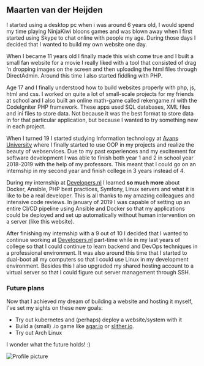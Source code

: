 ## Maarten van der Heijden

I started using a desktop pc when i was around 6 years old, I would spend my time playing
NinjaKiwi bloons games and was blown away when I first started using Skype to chat online
with people my age. During those days I decided that I wanted to build my own website one day.

When I became 11 years old I finally made this wish come true and I built a small fan website
for a movie I really liked with a tool that consisted of drag 'n dropping images on the screen
and then uploading the html files through DirectAdmin. Around this time I also started
fiddling with PHP.

Age 17 and I finally understood how to build websites properly with php, js, html and css. 
I worked on quite a lot of small-scale projects for my friends at school and I also built
an online math-game called rekengame.nl with the CodeIgniter PHP framework. These apps used
SQL databases, XML files and ini files to store data. Not because it was the best format
to store data in for that particular application, but because I wanted to try something new
in each project.

When I turned 19 I started studying Information technology at [Avans University](https://avans.nl)
where I finally started to use OOP in my projects and realize the beauty of webservices.
Due to my past experiences and my excitement for software development I was able to finish
both year 1 and 2 in school year 2018-2019 with the help of my professors. This meant that I
could go on an internship in my second year and finish college in 3 years instead of 4.

During my internship at [Developers.nl](https://developers.nl) I learned **so much more** about Docker,
Ansible, PHP best practices, Symfony, Linux servers and what it is like to be a real developer.
This is all thanks to my amazing colleagues and intensive code reviews.
In january of 2019 I was capable of setting up an entire CI/CD pipeline using Ansible and Docker
so that my applications could be deployed and set up automatically without human intervention
on a server (like this website).

After finishing my internship with a 9 out of 10 I decided that I wanted to continue working at [Developers.nl](https://developers.nl)
part-time while in my last years of college so that I could continue to learn backend and 
DevOps techniques in a professional environment. It was also around this time that I started
to dual-boot all my computers so that I could use Linux in my development environment. Besides
this I also upgraded my shared hosting account to a virtual server so that I could figure out
server management through SSH.

### Future plans

Now that I achieved my dream of building a website and hosting it myself, I've set my sights
on these new goals:
* Try out kubernetes and (perhaps) deploy a website/system with it
* Build a (small) .io game like [agar.io](http://agar.io) or [slither.io](http://slither.io).
* Try out Arch Linux

I wonder what the future holds! :)

![Profile picture](/img/profile_picture.png)
